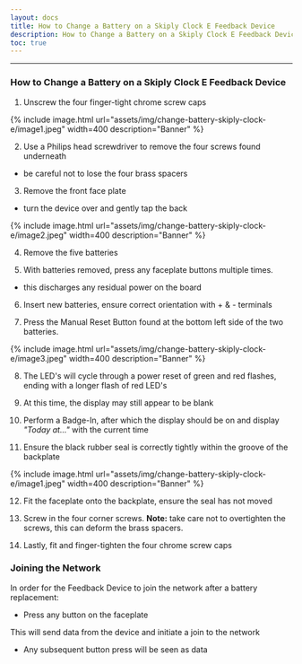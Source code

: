 ```yaml
---
layout: docs
title: How to Change a Battery on a Skiply Clock E Feedback Device
description: How to Change a Battery on a Skiply Clock E Feedback Device
toc: true
---
```


---------------------------------------

### How to Change a Battery on a Skiply Clock E Feedback Device

1.  Unscrew the four finger-tight chrome screw caps

{% include image.html url="assets/img/change-battery-skiply-clock-e/image1.jpeg" width=400 description="Banner" %}

2.  Use a Philips head screwdriver to remove the four screws found
    underneath

-   be careful not to lose the four brass spacers

3.  Remove the front face plate

-   turn the device over and gently tap the back

{% include image.html url="assets/img/change-battery-skiply-clock-e/image2.jpeg" width=400 description="Banner" %}

4.  Remove the five batteries

5.  With batteries removed, press any faceplate buttons multiple times.

-   this discharges any residual power on the board

6.  Insert new batteries, ensure correct orientation with + & -
    terminals

7.  Press the Manual Reset Button found at the bottom left side of the
    two batteries.

{% include image.html url="assets/img/change-battery-skiply-clock-e/image3.jpeg" width=400 description="Banner" %}

8.  The LED's will cycle through a power reset of green and red flashes,
    ending with a longer flash of red LED's

9.  At this time, the display may still appear to be blank

10. Perform a Badge-In, after which the display should be on and display
    *"Today at..."* with the current time

11. Ensure the black rubber seal is correctly tightly within the groove
    of the backplate

{% include image.html url="assets/img/change-battery-skiply-clock-e/image1.jpeg" width=400 description="Banner" %}

12. Fit the faceplate onto the backplate, ensure the seal has not moved

13. Screw in the four corner screws. **Note:** take care not to
    overtighten the screws, this can deform the brass spacers.

14. Lastly, fit and finger-tighten the four chrome screw caps

### Joining the Network

In order for the Feedback Device to join the network after a battery
replacement:

-   Press any button on the faceplate

This will send data from the device and initiate a join to the network

-   Any subsequent button press will be seen as data
